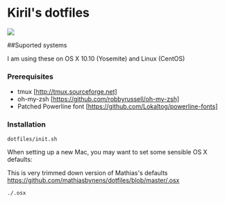 # Kiril's dotfiles

![](https://raw.github.com/ciudilo/dotfiles/master/images/screenshot.png)

##Suported systems

I am using these on OS X 10.10 (Yosemite) and Linux (CentOS)

### Prerequisites

* tmux [http://tmux.sourceforge.net]
* oh-my-zsh [https://github.com/robbyrussell/oh-my-zsh]
* Patched Powerline font [https://github.com/Lokaltog/powerline-fonts]

### Installation

```bash
dotfiles/init.sh
```

When setting up a new Mac, you may want to set some sensible OS X defaults:

This is very trimmed down version of Mathias's defaults  https://github.com/mathiasbynens/dotfiles/blob/master/.osx

```bash
./.osx
```
